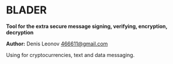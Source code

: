 # BLADER
**Tool for the extra secure message signing, verifying, encryption, decryption**

**Author:** Denis Leonov <466611@gmail.com>

Using for cryptocurrencies, text and data messaging.
